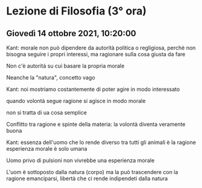 # Lezione di Filosofia (3° ora) 
## Giovedì 14 ottobre 2021, 10:20:00


Kant: morale non può dipendere da autorità politica o regligiosa, perchè non bisogna seguire i propri interessi, ma ragionare sulla cosa giusta da fare 

Non c'è autorità su cui basare la propria morale

Neanche la "natura", concetto vago 


Kant: noi mostriamo costantemente di poter agire in modo interessato

quando volontà segue ragione si agisce in modo morale

non si tratta di ua cosa semplice


Conflitto tra ragione e spinte della materia: la volontà diventa veramente buona

Kant: essenza dell'uomo che lo rende diverso tra tutti gli animali è la ragione
esperienza morale è solo umana


Uomo privo di pulsioni non vivrebbe una esperienza morale


L'uom è sottoposto dalla natura (corpo) ma la può trascendere con la ragione
emanciparsi, libertà che ci rende indipendeti dalla natura
<!--stackedit_data:
eyJwcm9wZXJ0aWVzIjoiZXh0ZW5zaW9uczpcbiAgcHJlc2V0Oi
Bjb21tb25tYXJrXG4iLCJoaXN0b3J5IjpbLTg4NjUwODI5Ml19

-->